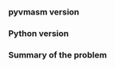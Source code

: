 ### pyvmasm version
<!--- pip show pyevmasm | grep Version --->

### Python version
<!--- python --version --->

### Summary of the problem
<!--- Try to include a script reproducing the issue  --->


